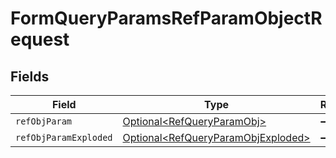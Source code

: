 # FormQueryParamsRefParamObjectRequest


## Fields

| Field                                                                                  | Type                                                                                   | Required                                                                               | Description                                                                            |
| -------------------------------------------------------------------------------------- | -------------------------------------------------------------------------------------- | -------------------------------------------------------------------------------------- | -------------------------------------------------------------------------------------- |
| `refObjParam`                                                                          | [Optional\<RefQueryParamObj>](../../models/shared/RefQueryParamObj.md)                 | :heavy_minus_sign:                                                                     | N/A                                                                                    |
| `refObjParamExploded`                                                                  | [Optional\<RefQueryParamObjExploded>](../../models/shared/RefQueryParamObjExploded.md) | :heavy_minus_sign:                                                                     | N/A                                                                                    |